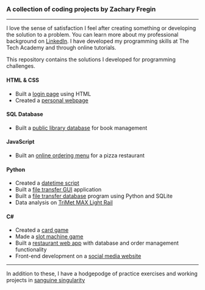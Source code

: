 ### A collection of coding projects by Zachary Fregin
***

I love the sense of satisfaction I feel after creating something or developing the solution to a problem. You can learn more about my professional background on [LinkedIn](https://www.linkedin.com/in/zachary-fregin/). I have developed my programming skills at The Tech Academy and through online tutorials.

This repository contains the solutions I developed for programming challenges.

#### HTML & CSS

* Built a [login page](/Projects/HTML-CSS/Login-Page) using HTML
* Created a [personal webpage](https://github.com/zfregin/zfregin.github.io)

#### SQL Database

* Built a [public library database](/Projects/SQL) for book management

#### JavaScript

* Built an [online ordering menu](/Projects/JavaScript/Pizza-Menu) for a pizza restaurant

#### Python

* Created a [datetime script](/Projects/Python/DateTime-Drill)
* Built a [file transfer GUI](/Projects/Python/File-Transfer-GUI) application
* Built a [file transfer database](/Projects/Python/File-Transfer-DB) program using Python and SQLite
* Data analysis on [TriMet MAX Light Rail](https://github.com/zfregin/DataScience/tree/master/TriMet_Rails)

#### C#

* Created a [card game](/Projects/C%23/WarChallenge)
* Made a [slot machine game](/Projects/C%23/CasinoChallenge)
* Built a [restaurant web app](/Projects/C%23/PapaBobs) with database and order management functionality
* Front-end development on a [social media website](/Projects/C%23/Bewander)

***
In addition to these, I have a hodgepodge of practice exercises and working projects in [sanguine singularity](https://github.com/zfregin/sanguine-singularity)
